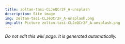 ```yaml
---
title: zoltan-tasi-CLJeQCr2F_A-unsplash
description: Site image
img: zoltan-tasi-CLJeQCr2F_A-unsplash.png
img-alt: Picture zoltan-tasi-CLJeQCr2F_A-unsplash.png
---
```


_Do not edit this wiki page. It is generated automatically._ 

